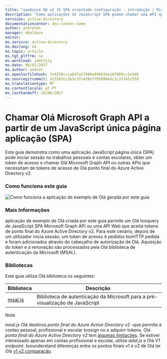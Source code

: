 ```yaml
---
title: "aaaAzure AD v2 JS SPA orientado configuração - introdução | Microsoft Docs"
description: "Como aplicações de JavaScript SPA podem chamar uma API que necessitam de tokens de acesso ao ponto final do Azure Active Directory v2"
services: active-directory
documentationcenter: dev-center-name
author: andretms
manager: mbaldwin
editor: 
ms.service: active-directory
ms.devlang: na
ms.topic: article
ms.tgt_pltfrm: na
ms.workload: identity
ms.date: 06/01/2017
ms.author: andret
ms.openlocfilehash: 7e4250ccca837a17489a99603da167009cc2e3d6
ms.sourcegitcommit: 523283cc1b3c37c428e77850964dc1c33742c5f0
ms.translationtype: MT
ms.contentlocale: pt-PT
ms.lasthandoff: 10/06/2017
---
```

# <a name="call-hello-microsoft-graph-api-from-a-javascript-single-page-application-spa"></a>Chamar Olá Microsoft Graph API a partir de um JavaScript única página aplicação (SPA)

Este guia demonstra como uma aplicação JavaScript página única (SPA) pode iniciar sessão no trabalhos pessoais e contas escolares, obter um token de acesso e chamar Olá Microsoft Graph API ou outras APIs que necessitam de tokens de acesso de Olá ponto final do Azure Active Directory v2.

### <a name="how-this-guide-works"></a>Como funciona este guia

![Como funciona a aplicação de exemplo de Olá gerada por este guia](media/active-directory-singlepageapp-javascriptspa-introduction/javascriptspa-intro.png)

<!--start-collapse-->
### <a name="more-information"></a>Mais Informações

aplicação de exemplo de Olá criada por este guia permite um Olá tooquery de JavaScript SPA Microsoft Graph API ou uma API Web que aceita tokens de ponto final do Azure Active Directory v2. Para este cenário, depois de um utilizador inicia sessão, um token de acesso é pedidos tooHTTP pedida e foram adicionados através do cabeçalho de autorização de Olá. Aquisição do token e a renovação são processados pela Olá biblioteca de autenticação da Microsoft (MSAL).

<!--end-collapse-->

<!--start-collapse-->
### <a name="libraries"></a>Bibliotecas

Este guia utiliza Olá biblioteca os seguintes:

|Biblioteca|Descrição|
|---|---|
|[msal.js](https://github.com/AzureAD/microsoft-authentication-library-for-js)|Biblioteca de autenticação da Microsoft para a pré-visualização de JavaScript|

> [!NOTE]
> *msal.js* Olá destinos *ponto final do Azure Active Directory v2* -que permite a contas pessoal, profissional e escolar toosign no e adquirir tokens. Olá *ponto final do Azure Active Directory v2* tem [algumas limitações](..\active-directory-v2-limitations.md). Se estiver interessado apenas em contas profissional e escolar, utilize *adal.js* e Olá *V1 endpoint*. toounderstand diferenças entre os pontos finais v1 e v2 de Olá ler Olá [v1 v2 comparação](..\active-directory-v2-compare.md).

<!--end-collapse-->
